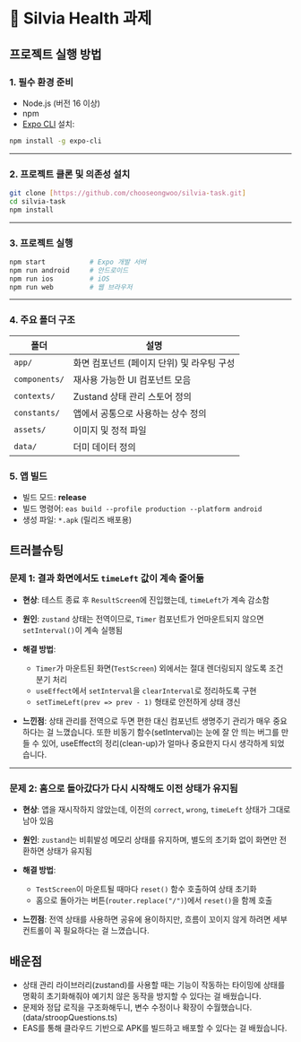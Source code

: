 # 👋 Silvia Health 과제

## 프로젝트 실행 방법

### 1. 필수 환경 준비

- Node.js (버전 16 이상)
- npm
- [Expo CLI](https://docs.expo.dev/get-started/installation/) 설치:

```bash
npm install -g expo-cli
```

---

### 2. 프로젝트 클론 및 의존성 설치

```bash
git clone [https://github.com/chooseongwoo/silvia-task.git]
cd silvia-task
npm install
```

---

### 3. 프로젝트 실행

```bash
npm start           # Expo 개발 서버
npm run android     # 안드로이드
npm run ios         # iOS
npm run web         # 웹 브라우저
```

---

### 4. 주요 폴더 구조

| 폴더          | 설명                                       |
| ------------- | ------------------------------------------ |
| `app/`        | 화면 컴포넌트 (페이지 단위) 및 라우팅 구성 |
| `components/` | 재사용 가능한 UI 컴포넌트 모음             |
| `contexts/`   | Zustand 상태 관리 스토어 정의              |
| `constants/`  | 앱에서 공통으로 사용하는 상수 정의         |
| `assets/`     | 이미지 및 정적 파일                        |
| `data/`       | 더미 데이터 정의                           |

### 5. 앱 빌드

- 빌드 모드: **release**
- 빌드 명령어: `eas build --profile production --platform android`
- 생성 파일: `*.apk` (릴리즈 배포용)

## 트러블슈팅

### 문제 1: 결과 화면에서도 `timeLeft` 값이 계속 줄어듦

- **현상**: 테스트 종료 후 `ResultScreen`에 진입했는데, `timeLeft`가 계속 감소함
- **원인**: `zustand` 상태는 전역이므로, `Timer` 컴포넌트가 언마운트되지 않으면 `setInterval()`이 계속 실행됨
- **해결 방법**:

  - `Timer`가 마운트된 화면(`TestScreen`) 외에서는 절대 렌더링되지 않도록 조건 분기 처리
  - `useEffect`에서 `setInterval`을 `clearInterval`로 정리하도록 구현
  - `setTimeLeft(prev => prev - 1)` 형태로 안전하게 상태 갱신

- **느낀점**:
  상태 관리를 전역으로 두면 편한 대신 컴포넌트 생명주기 관리가 매우 중요하다는 걸 느꼈습니다.
  또한 비동기 함수(setInterval)는 눈에 잘 안 띄는 버그를 만들 수 있어, useEffect의 정리(clean-up)가 얼마나 중요한지 다시 생각하게 되었습니다.

---

### 문제 2: 홈으로 돌아갔다가 다시 시작해도 이전 상태가 유지됨

- **현상**: 앱을 재시작하지 않았는데, 이전의 `correct`, `wrong`, `timeLeft` 상태가 그대로 남아 있음
- **원인**: `zustand`는 비휘발성 메모리 상태를 유지하며, 별도의 초기화 없이 화면만 전환하면 상태가 유지됨
- **해결 방법**:

  - `TestScreen`이 마운트될 때마다 `reset()` 함수 호출하여 상태 초기화
  - 홈으로 돌아가는 버튼(`router.replace("/")`)에서 `reset()`을 함께 호출

- **느낀점**:
  전역 상태를 사용하면 공유에 용이하지만, 흐름이 꼬이지 않게 하려면 세부 컨트롤이 꼭 필요하다는 걸 느꼈습니다.

## 배운점

- 상태 관리 라이브러리(zustand)를 사용할 때는 기능이 작동하는 타이밍에 상태를 명확히 초기화해줘야 예기치 않은 동작을 방지할 수 있다는 걸 배웠습니다.
- 문제와 정답 로직을 구조화해두니, 변수 수정이나 확장이 수월했습니다. (data/stroopQuestions.ts)
- EAS를 통해 클라우드 기반으로 APK를 빌드하고 배포할 수 있다는 걸 배웠습니다.

